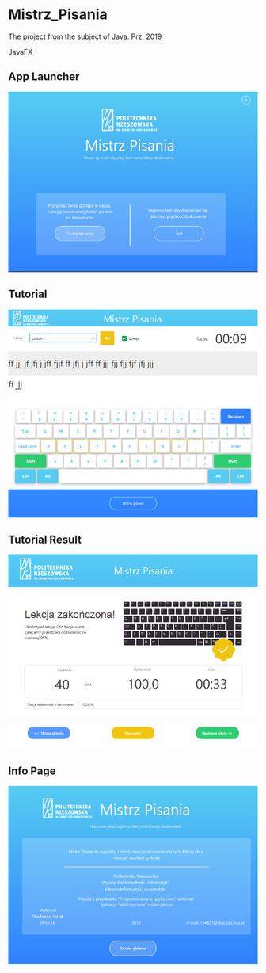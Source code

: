 # Mistrz_Pisania

The project from the subject of Java. Prz. 2019

JavaFX

## App Launcher
![Иллюстрация к проекту](https://github.com/DrDoker/Mistrz_Pisania/blob/master/Readme/Screenshot_1.png)

## Tutorial
![Иллюстрация к проекту](https://github.com/DrDoker/Mistrz_Pisania/blob/master/Readme/Screenshot_3.png)

## Tutorial Result
![Иллюстрация к проекту](https://github.com/DrDoker/Mistrz_Pisania/blob/master/Readme/Screenshot_4.png)

## Info Page
![Иллюстрация к проекту](https://github.com/DrDoker/Mistrz_Pisania/blob/master/Readme/Screenshot_2.png)